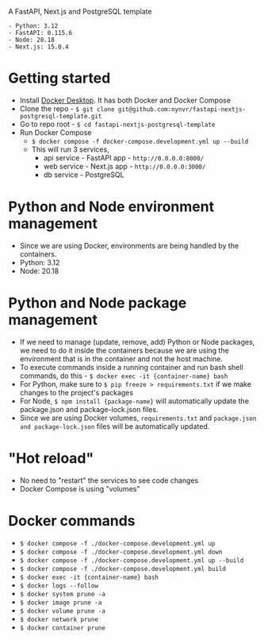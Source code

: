 A FastAPI, Next.js and PostgreSQL template
```
- Python: 3.12
- FastAPI: 0.115.6
- Node: 20.18
- Next.js: 15.0.4
```

# Getting started

- Install [Docker Desktop](https://www.docker.com/products/docker-desktop/). It has both Docker and Docker Compose
- Clone the repo - `$ git clone git@github.com:nynvr/fastapi-nextjs-postgresql-template.git`
- Go to repo root - `$ cd fastapi-nextjs-postgresql-template`
- Run Docker Compose
  - `$ docker compose -f docker-compose.development.yml up --build`
  - This will run 3 services,
    - api service - FastAPI app - `http://0.0.0.0:8000/`
    - web service - Next.js app - `http://0.0.0.0:3000/`
    - db service - PostgreSQL

# Python and Node environment management

- Since we are using Docker, environments are being handled by the containers.
- Python: 3.12
- Node: 20.18

# Python and Node package management

- If we need to manage (update, remove, add) Python or Node packages, we need to do it inside the containers because we are using the environment that is in the container and not the host machine.
- To execute commands inside a running container and run bash shell commands, do this - `$ docker exec -it {container-name} bash`
- For Python, make sure to `$ pip freeze > requirements.txt` if we make changes to the project's packages
- For Node, `$ npm install {package-name}` will automatically update the package.json and package-lock.json files.
- Since we are using Docker volumes, `requirements.txt` and `package.json and package-lock.json` files will be automatically updated.

# "Hot reload"

- No need to "restart" the services to see code changes
- Docker Compose is using "volumes"

# Docker commands

- `$ docker compose -f ./docker-compose.development.yml up`
- `$ docker compose -f ./docker-compose.development.yml down`
- `$ docker compose -f ./docker-compose.development.yml up --build`
- `$ docker compose -f ./docker-compose.development.yml build`
- `$ docker exec -it {container-name} bash`
- `$ docker logs --follow`
- `$ docker system prune -a`
- `$ docker image prune -a`
- `$ docker volume prune -a`
- `$ docker network prune`
- `$ docker container prune`
